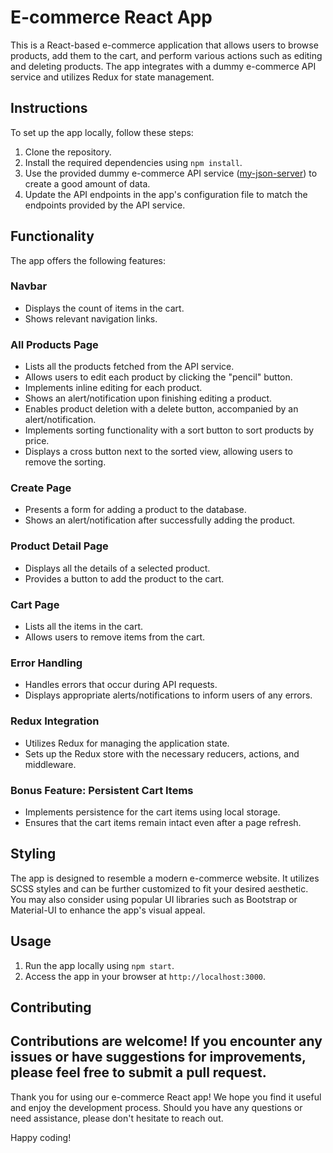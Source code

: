 # E-commerce React App

This is a React-based e-commerce application that allows users to browse products, add them to the cart, and perform various actions such as editing and deleting products. The app integrates with a dummy e-commerce API service and utilizes Redux for state management.

## Instructions

To set up the app locally, follow these steps:

1. Clone the repository.
2. Install the required dependencies using `npm install`.
3. Use the provided dummy e-commerce API service ([my-json-server](https://my-json-server.typicode.com/)) to create a good amount of data.
4. Update the API endpoints in the app's configuration file to match the endpoints provided by the API service.

## Functionality

The app offers the following features:

### Navbar

- Displays the count of items in the cart.
- Shows relevant navigation links.

### All Products Page

- Lists all the products fetched from the API service.
- Allows users to edit each product by clicking the "pencil" button.
- Implements inline editing for each product.
- Shows an alert/notification upon finishing editing a product.
- Enables product deletion with a delete button, accompanied by an alert/notification.
- Implements sorting functionality with a sort button to sort products by price.
- Displays a cross button next to the sorted view, allowing users to remove the sorting.

### Create Page

- Presents a form for adding a product to the database.
- Shows an alert/notification after successfully adding the product.

### Product Detail Page

- Displays all the details of a selected product.
- Provides a button to add the product to the cart.

### Cart Page

- Lists all the items in the cart.
- Allows users to remove items from the cart.

### Error Handling

- Handles errors that occur during API requests.
- Displays appropriate alerts/notifications to inform users of any errors.

### Redux Integration

- Utilizes Redux for managing the application state.
- Sets up the Redux store with the necessary reducers, actions, and middleware.

### Bonus Feature: Persistent Cart Items

- Implements persistence for the cart items using local storage.
- Ensures that the cart items remain intact even after a page refresh.

## Styling

The app is designed to resemble a modern e-commerce website. It utilizes SCSS styles and can be further customized to fit your desired aesthetic. You may also consider using popular UI libraries such as Bootstrap or Material-UI to enhance the app's visual appeal.

## Usage

1. Run the app locally using `npm start`.
2. Access the app in your browser at `http://localhost:3000`.

## Contributing

Contributions are welcome! If you encounter any issues or have suggestions for improvements, please feel free to submit a pull request.
---

Thank you for using our e-commerce React app! We hope you find it useful and enjoy the development process. Should you have any questions or need assistance, please don't hesitate to reach out.

Happy coding!
